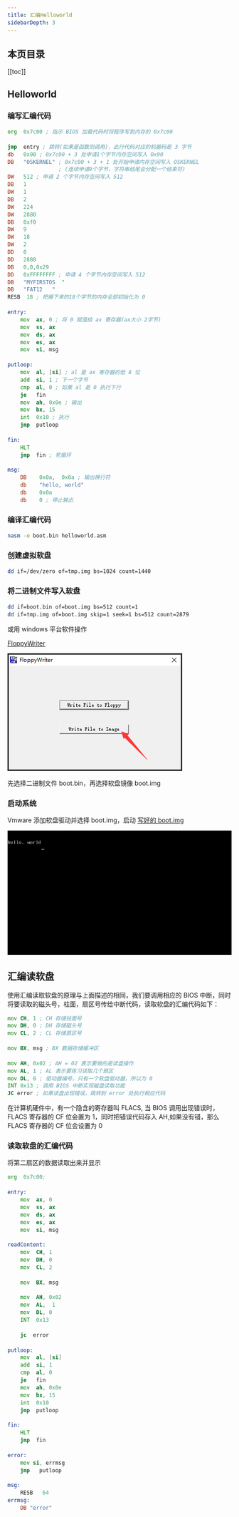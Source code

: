 ```yaml
---
title: 汇编Helloworld
sidebarDepth: 3
---
```


## 本页目录

[[toc]]

## Helloworld

### 编写汇编代码

```asm
org  0x7c00 ; 指示 BIOS 加载代码时将程序写到内存的 0x7c00

jmp  entry ; 跳转(如果是函数则调用)，此行代码对应的机器码是 3 字节
db   0x90 ; 0x7c00 + 3 处申请1个字节内存空间写入 0x90
DB   "OSKERNEL" ; 0x7c00 + 3 + 1 处开始申请内存空间写入 OSKERNEL
                ; (连续申请9个字节，字符串结尾会分配一个结束符)
DW   512 ; 申请 2 个字节内存空间写入 512
DB   1
DW   1
DB   2
DW   224
DW   2880
DB   0xf0
DW   9
DW   18
DW   2
DD   0
DD   2880
DB   0,0,0x29
DD   0xFFFFFFFF ; 申请 4 个字节内存空间写入 512
DB   "MYFIRSTOS  "
DB   "FAT12   "
RESB  18 ; 把接下来的18个字节的内存全部初始化为 0

entry:
    mov  ax, 0 ; 将 0 赋值给 ax 寄存器(ax大小 2字节)
    mov  ss, ax
    mov  ds, ax
    mov  es, ax
    mov  si, msg

putloop:
    mov  al, [si] ; al 是 ax 寄存器的低 8 位
    add  si, 1 ; 下一个字节
    cmp  al, 0 ; 如果 al 是 0 执行下行
    je   fin
    mov  ah, 0x0e ; 输出
    mov  bx, 15
    int  0x10 ; 执行
    jmp  putloop

fin:
    HLT
    jmp  fin ; 死循环

msg:
    DB    0x0a,  0x0a ; 输出换行符
    db    "hello, world"
    db    0x0a
    db    0 ; 停止输出
```

### 编译汇编代码

```sh
nasm -o boot.bin helloworld.asm
```

### 创建虚拟软盘

```sh
dd if=/dev/zero of=tmp.img bs=1024 count=1440
```

### 将二进制文件写入软盘

```sh
dd if=boot.bin of=boot.img bs=512 count=1
dd if=tmp.img of=boot.img skip=1 seek=1 bs=512 count=2879
```

或用 windows 平台软件操作

[FloppyWriter](http://ahri-share.oss-cn-beijing.aliyuncs.com/blog/hacker/FloppyWriter.exe)

![FloppyWriter](./static/FloppyWriter.png)

先选择二进制文件 boot.bin，再选择软盘镜像 boot.img

### 启动系统

Vmware 添加软盘驱动并选择 boot.img，启动
[写好的 boot.img](http://ahri-share.oss-cn-beijing.aliyuncs.com/blog/hacker/boot.img)

![run](./static/run.png)

## 汇编读软盘

使用汇编读取软盘的原理与上面描述的相同，我们要调用相应的 BIOS 中断，同时将要读取的磁头号，柱面，扇区号传给中断代码，读取软盘的汇编代码如下：

```asm
mov CH, 1 ; CH 存储柱面号
mov DH, 0 ; DH 存储磁头号
mov CL, 2 ; CL 存储扇区号

mov BX, msg ; BX 数据存储缓冲区

mov AH, 0x02 ; AH = 02 表示要做的是读盘操作
mov AL, 1 ; AL 表示要练习读取几个扇区
mov DL, 0 ; 驱动器编号，只有一个软盘驱动器，所以为 0
INT 0x13 ; 调用 BIOS 中断实现磁盘读取功能
JC error ; 如果读盘出现错误，跳转到 error 处执行相应代码
```

在计算机硬件中，有一个隐含的寄存器叫 FLACS, 当 BIOS 调用出现错误时，FLACS 寄存器的 CF 位会置为 1，同时把错误代码存入 AH,如果没有错，那么 FLACS 寄存器的 CF 位会设置为 0

### 读取软盘的汇编代码

将第二扇区的数据读取出来并显示

```asm
org  0x7c00;

entry:
    mov  ax, 0
    mov  ss, ax
    mov  ds, ax
    mov  es, ax
    mov  si, msg

readContent:
    mov  CH, 1
    mov  DH, 0
    mov  CL, 2

    mov  BX, msg

    mov  AH, 0x02
    mov  AL,  1
    mov  DL, 0
    INT  0x13

    jc  error

putloop:
    mov  al, [si]
    add  si, 1
    cmp  al, 0
    je   fin
    mov  ah, 0x0e
    mov  bx, 15
    int  0x10
    jmp  putloop

fin:
    HLT
    jmp  fin

error:
    mov si, errmsg
    jmp   putloop

msg:
    RESB   64
errmsg:
    DB "error"
```

<Valine />
